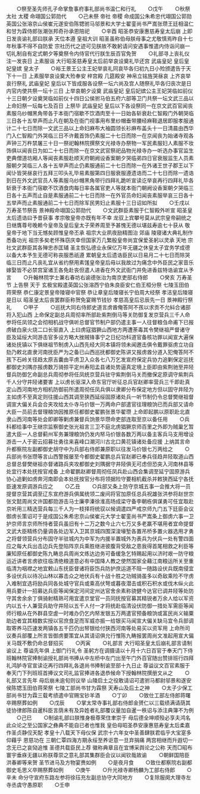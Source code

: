 <!-- { "loadSidebar": true } -->
　　○祭至圣先师孔子命掌詹事府事礼部尚书温仁和行礼
　　○戊午
　　○秋祭  太社  太稷  命翊国公郭勋代
　　○己未祭  帝社  帝稷  命成国公朱希忠代翊国公郭勋英国公张溶京山侯崔元遂安伯陈锶驸马邬景和大学士翟銮尚书严嵩张瓒王廷相温仁和甘为霖侍郎张潮张邦奇孙承恩陪祀
　　○辛酉  昭圣恭安康惠慈寿皇太后崩  上即日发丧谕礼部曰朕承  天位本遵  皇祖大训  昭圣虽称伯母朕母事之尤敬慎焉昨自十七年秋事不得不自防爱  宗社历代之迹可见朕故不敢躬请问安遇事惟遣内侍诣问崩一切礼制自有定式朝夕等奠祭令内侍官代行朕生辰百官免贺
　　○礼部寻上丧礼仪注一发丧日  上素服诣  大行昭圣慈寿皇太后前举哀设奠礼毕还宫  武庙皇妃  皇后皇妃皇嫔  皇太子
　　○裕王景王公主王妃举哀礼同哀毕各归初九日小殓颁遣告于天下十一日  上素服举哀设奠大殓奉安  梓宫殿  几筵殿安  神帛立铭旌哭昼哀  上齐哀举哀行祭礼  武庙皇妃  皇后以下皆成服各设祭一坛六尚及宫人随祭礼毕各归丧次是日内官内使共祭一坛十三日  上举哀朝夕设奠  武庙皇妃  皇后妃嫔公主王妃哭临如前仪十三日朝夕设奠哭临如前仪十四日公侯驸马伯五府六部等卫门共祭一坛文武三品以上命妇祭一坛每七及百日  上祭毕  武庙皇妃  皇后以下各设祭同一在京文武百官闻丧素服乌纱帽黑角带各于本衙门宿歇不饮酒肉至十一日始各斩衰赴仁智殿门外朝哭临三日各十五举声而止凡在朝及在衙门视事用布里纱帽垂带腰经麻鞋退居即服孝服通计二十七日而除一文武三品以上命妇麻布大袖圆领长衫麻布盖头十一日清晨由西华门入仁智殿门外哭临三日不许戴首饰仍素服二十七日而除一在京闻丧为始诸寺观各声钟三万杵禁屠三十日一祭祀翰林院撰祭文光禄寺办祭物一军民素服妇人素服不妆饰俱以闻丧日为如二十七日而除一在京文武官祭祀品物光禄寺办一听选办事官监生吏典僧道坊厢人等闻丧素服赴顺天府朝阙设香案朝夕哭临弟四日官衰服监生人员素服朝夕哭临三人各十五举声而止仍素服通前二十七日而除一在外诸王世子郡王以下闻讣皆哭昼哀行五拜三叩头礼毕易素服第四日服衰服遵遗诰而二十七日而除一遗诰到日在外文武官员人等素服乌纱帽黑角带行四拜礼跪听宣读讫举哀再行四拜礼毕各斩衰于本衙门宿歇不饮酒食肉每日率各属官吏人等就本衙门朝阙设香案朝夕哭临三日各十五声而止自是素服通前二十七日而除一在外官员命妇闻丧素服举哀三日各十五举声而止素服通前二十七日而除军民男妇止素服十三日诏如所拟
　　○壬戌以  万寿圣节祭告  景神殿命翊国公郭勋代
　　○文武群臣素服于仁智殿外听宣  昭圣皇太后遗诰曰予昔获事  孝宗敬皇帝亦既有年不幸  龙驭上宾攀号莫从武宗皇帝嗣统之日继膺尊号晚赖今皇帝及皇后皇太子荣养周至予甚愧无德以堪兹寿逾七十获从  敬皇帝于地下当无憾矣顾惟皇帝丕承  祖宗大业夙夜励精图治  郊庙  陵寝诸大典礼制作悉备功光  祖宗多矣老怀殊窃庆幸但国家万几繁殷皇帝尚宜保爱圣躬以灵承  天地  宗社文武群臣其各殚忠赤匡辅  圣主恢弘德业永保亿万年无疆之休皇太子宜务学成德以备大本予生无德可称丧服悉祇遵  累朝皇太后遗诰臣民以日易月二十七日而除哭临三日而止凡丧礼宜从省约祭用素馐皇帝皇后毋以我故过为痛念中外臣民之家音乐嫁娶皆不必禁宫室诸王各免赴丧但遣人进香在外文武衙门并免进香兹特诰谕宜从予言
　　○升翰林院学士兼右春坊右谕德张治为南京吏部右侍郎
　　○癸亥  万寿圣节  上告祭  天于  玄极宝殿遣英国公张溶西宁伯朱良臣安仁伯王桓分祭  七陵玉田伯蒋荣祭  恭仁康定景皇帝陵寝中官祭  恭让章皇后陵寝长宁伯周大经祭  孝洁皇后陵寝是日以  昭圣皇太后丧罢群臣称贺免宴赐节钱钞  孝慈高皇后忌辰先一日  景神殿行祭礼
　　○甲子
　　○巡抚大同右侍郎史道言虏酋俺答阿不孩以求贡不允紏合诸部将入犯山西  上命保定副总兵周彻率所部赴紫荆倒马等关防御复发京营兵三千人命参将任凤领之会彻相机战守俱听总督官节制户部仍遣主事一人往督粮刍命甫下已报虏破白泉火烧二口长驱直入  上曰虏寇猖獗山西地方两遭荼毒其令樊继祖严督诸守臣及延绥大同游击官多设方略大挫贼锋事宁之日纪功科道官备核功罪以闻宣大遍保诸处抚镇以下俱继祖节制虏入山西先经大同本镇将领未闻邀击俱令戴罪驱虏立功自劾乃敕北直隶河南抚臣严为之备已山西巡抚都御史陈讲又报虏酋分道入犯俺答阿不孩下石岭关径趋太原吉囊由平虏卫入众各七八万乞发宣府保定兵协力追剿保定巡抚都御史刘隅亦报虏数万骑掠平定州寿阳孟县诸处势逼真定境上臣即由紫荆驰至井陉督兵防御乞命副总兵周彻参将任凤统京营兵驻守紫荆倒马关而撤保定原调守紫荆兵千人分守井陉诸要害  上以虏长驱深入命东官厅听征总兵官赵卿率营兵三千即赴真定山西河南地方相机防御前所遣周彻任凤兵俱以隶卿分布保定地方但以固守井陉为主如虏不至真定则往援山西其调至狭西延绥固原诸处兵一听节制仍令总督樊继祖督调宣大偏关兵会合夹攻给太仆寺马价银一万两命户部遣官往理粮饷已而兵部又请命大臣一员前去督理粮饷因推原任都御史翟鹏张景华翟瓒  上命即起鹏以原职赴北直隶山西河南等处会即卿等剿虏兼督兵饷景华瓒命吏部连取至京以备任用
　　○兵科都给事中王继宗监察御史张光祖言三卫不庭北虏猖獗京师百里之外即为贼巢乞暂遣大臣一人总督蓟州军务兼理粮饷仍发内帑马价银各数万两以备主客兵马支用增设游击一人于密云招募壮勇往来喜峰口潮河川古北口黄花镇诸处备应援  上纳其言命升都察院左副都御史胡守中为兵部右侍郎兼原职以往发马价银七万两给之
　　○兵部尚书张瓒等言山西警报屡至今都御史翟鹏总兵官赵卿已奉兵径趋井陉取道山西总督总督樊继祖亦督诸路兵夹攻都御史刘隅据守井陉俱无可虑但恐突入河南林县等处宜行本处抚按官戒备  上命翟鹏赵卿督周彻任凤兵赴山西会集调至延宁固原游兵协心追剿如虏奔河南即会本处抚按官分布将领据险守要相机截杀并敕狭西延宁各抚臣速发原调游兵应之
　　○乙丑
　　○兵部又条上防守京城五事一会推大将一员提督京营其调至辽东宣府游兵俱属统领二废间将官加原任总兵祝雄张洪参将赵世宗张文懿周尚文许国都勋游击马士廉李溱徐淮高旸成梁守备李朝栋俱谋勇可任宜取赴京听用三精选营兵每三千人为一枝择将统驭以候调遣四严戒京师九门五下廷臣会议御虏长策诏可于是成国公朱希忠京山侯崔元大学士翟銮尚书严嵩条上御虏六事一卫护京师言京师所恃者营兵虽旧有十二万之数今止六七万又多老羸不堪用者宜命提督文武大臣精练仍量调各处边军入卫其京城四围深浚壕堑各置吊桥多置火器选用才勇之将督领营兵分布固守半驻城内为中军为内援半置城外为表兵为伏兵一处有警四面应之每大兵出击边兵先登陷阵京兵乘胜继进彼腹背受敌之患我得首尾相救之利臣等廉知原任都御史陈九畴总兵周尚文练达边务可备缓急乞特赐起用以济时艰一防守粮运近讲者言虏欲往临清绝粮道意必有中国降人教之使然国家全藉江南粮运所关至重临清为咽襟之地宜敕山东抚臣督诸将臣饬兵防护庶运道不阻一随路设伏兵既南侵宜多设伏兵以待况山林以寡击众之地伏兵有十战十胜之功贼骑虽多以奇敌乘险不守虏入难制宜选将励兵同各处城守官兵或乘高伏弩或暮夜潜击或积石积水或伐木纵火此用兵要计一招募达兵臣等闻保定河间定州达官舍余素称骁健今达官已调井陉等处防守其舍余余丁俱骑射精熟可用宜遣京堂官一员同抚按官募其精锐者万余人给以军资内以五十人兼营兵助守井陉以五千人付一才将统赴临清设伏防御一措处军需臣等闻师行粮从在外群县空虗一时难办仍乞内帑发银五万两遣官预备粮饷或富民尚义输粟助边者宜其粮数实授以官庶食足而军威亦振一给银买马闻宣大偏关缺马宜令兵部调取寄养马匹速发两镇各五千匹仍出帑银给付狭西河南等处易买以资军用  上命所司议奏兵部覆上所言皆御虏要策宜从其请诏俱允行惟陈九畴报罢周尚文准起用宣大偏关马既不敷仍命总督招买
　　○丙寅
　　○礼部言  大行昭圣皇太后崩礼部言请制谕议上  尊谥先年俱  上御门行礼令  圣躬方在调摄请以十月十六日百官于奉天门下侍班翰林院官捧制谕授礼部尚书捧从中左桥中左门出至午门外百官随出赞排班行四拜礼鸿胪寺官宣读讫再行四拜礼各退尚书捧制谕至部十九日止  尊谥议文百官素服于奉天门下列班班首捧议文司礼监官捧进各退恭候命下授翰林院撰册文从之
　　○礼部又言先年  母后崩未逾旬则议举  山陵启土之役敢请诏可遣驸马都尉邬景和遂安侯陈锶玉田伯蒋荣祭  七陵工部尚书甘为霖祭  天寿山及后土之神
　　○太子少保工部尚书甘为霖三载考绩遣中官赐宝钞羊酒
　　○丁卯
　　○致仕工部左侍郎蒋曙卒赐祭葬如例
　　○戊辰
　　○掌太常寺事礼部右侍郎金赟仁以三载绩满请荫其徒协律郎陈自暹科臣言荫未有及异姓者礼部覆议量加自暹一秩诏与添注典簿不为例
　　○己巳
　　○制谕礼部曰朕惟身极尊荣住聿崇于  母后德全坤顺殁必享夫鸿名此众论之至公国家之彝典不能自已者也惟我  皇伯母昭圣恭安康惠慈寿皇太后柔嘉作圣贞静伣天配  孝皇十八载天下母仪保  武宗十六年女中圣善肆朕君临乎大宝寔多仰藉乎  恩慈功在  三朝仁覃四海方期永绥至养讵意一旦弃捐痛  两宫相继而升遐切一念无已之哀恸追惟  圣德共载臣民上荐  徽称典章且在宜博采舆论之公称  天而□昭布寰宇垂庥无疆以称朕尊崇之意礼部其集群臣会议以闻钦哉故谕
　　○朝鲜国陪臣洪春卿等来贺  圣节进马及方物宴赉如例
　　○是夜月食
　　○致仕都察院右副都御史毛思义卒赐祭葬如例
　　○庚午
　　○升光禄寺卿杨麟为工部右侍郎
　　○辛未  命分守宣府东路左参将徐珏充左副总协守大同地方
　　○复除服阕大理寺左寺丞虞守愚原职
　　○壬申
